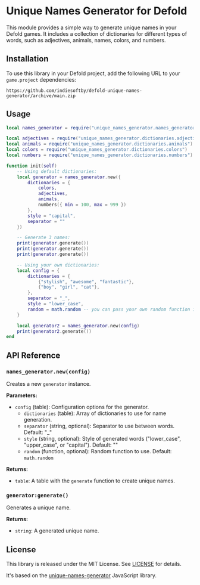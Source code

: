# Unique Names Generator for Defold

This module provides a simple way to generate unique names in your Defold games. It includes a collection of dictionaries for different types of words, such as adjectives, animals, names, colors, and numbers.

## Installation

To use this library in your Defold project, add the following URL to your `game.project` dependencies:

    https://github.com/indiesoftby/defold-unique-names-generator/archive/main.zip

## Usage

```lua
local names_generator = require("unique_names_generator.names_generator")

local adjectives = require("unique_names_generator.dictionaries.adjectives")
local animals = require("unique_names_generator.dictionaries.animals")
local colors = require("unique_names_generator.dictionaries.colors")
local numbers = require("unique_names_generator.dictionaries.numbers")

function init(self)
    -- Using default dictionaries:
    local generator = names_generator.new({
        dictionaries = {
            colors,
            adjectives,
            animals,
            numbers({ min = 100, max = 999 })
        },
        style = "capital",
        separator = ""
    })

    -- Generate 3 names:
    print(generator.generate())
    print(generator.generate())
    print(generator.generate())

    -- Using your own dictionaries:
    local config = {
        dictionaries = {
            {"stylish", "awesome", "fantastic"},
            {"boy", "girl", "cat"},
        },
        separator = "_",
        style = "lower_case",
        random = math.random -- you can pass your own random function if you want
    }

    local generator2 = names_generator.new(config)
    print(generator2.generate())
end
```

## API Reference

### `names_generator.new(config)`

Creates a new `generator` instance.

**Parameters:**
- `config` (table): Configuration options for the generator.
  - `dictionaries` (table): Array of dictionaries to use for name generation.
  - `separator` (string, optional): Separator to use between words. Default: "_"
  - `style` (string, optional): Style of generated words ("lower_case", "upper_case", or "capital"). Default: ""
  - `random` (function, optional): Random function to use. Default: `math.random`

**Returns:**
- `table`: A table with the `generate` function to create unique names.

### `generator:generate()`

Generates a unique name.

**Returns:**
- `string`: A generated unique name.

## License

This library is released under the MIT License. See [LICENSE](LICENSE.md) for details.

It's based on the [unique-names-generator](https://github.com/andreasonny83/unique-names-generator) JavaScript library.

